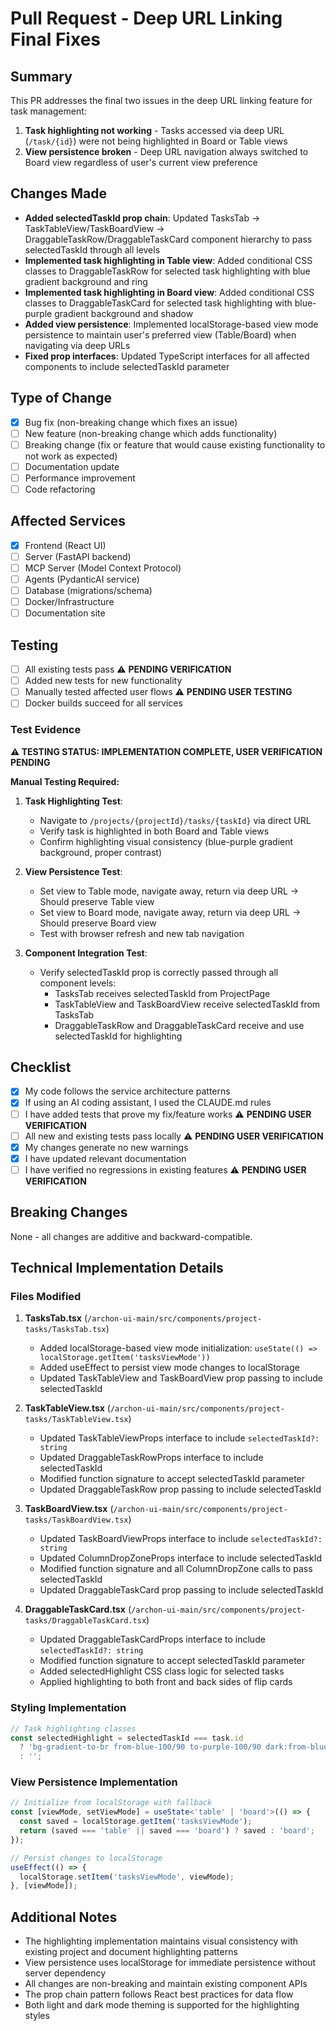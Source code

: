 # Pull Request - Deep URL Linking Final Fixes

## Summary
This PR addresses the final two issues in the deep URL linking feature for task management:
1. **Task highlighting not working** - Tasks accessed via deep URL (`/task/{id}`) were not being highlighted in Board or Table views
2. **View persistence broken** - Deep URL navigation always switched to Board view regardless of user's current view preference

## Changes Made
- **Added selectedTaskId prop chain**: Updated TasksTab → TaskTableView/TaskBoardView → DraggableTaskRow/DraggableTaskCard component hierarchy to pass selectedTaskId through all levels
- **Implemented task highlighting in Table view**: Added conditional CSS classes to DraggableTaskRow for selected task highlighting with blue gradient background and ring
- **Implemented task highlighting in Board view**: Added conditional CSS classes to DraggableTaskCard for selected task highlighting with blue-purple gradient background and shadow
- **Added view persistence**: Implemented localStorage-based view mode persistence to maintain user's preferred view (Table/Board) when navigating via deep URLs
- **Fixed prop interfaces**: Updated TypeScript interfaces for all affected components to include selectedTaskId parameter

## Type of Change
- [x] Bug fix (non-breaking change which fixes an issue)
- [ ] New feature (non-breaking change which adds functionality)
- [ ] Breaking change (fix or feature that would cause existing functionality to not work as expected)
- [ ] Documentation update
- [ ] Performance improvement
- [ ] Code refactoring

## Affected Services
- [x] Frontend (React UI)
- [ ] Server (FastAPI backend)
- [ ] MCP Server (Model Context Protocol)
- [ ] Agents (PydanticAI service)
- [ ] Database (migrations/schema)
- [ ] Docker/Infrastructure
- [ ] Documentation site

## Testing
- [ ] All existing tests pass ⚠️ **PENDING VERIFICATION**
- [ ] Added new tests for new functionality
- [ ] Manually tested affected user flows ⚠️ **PENDING USER TESTING**
- [ ] Docker builds succeed for all services

### Test Evidence
**⚠️ TESTING STATUS: IMPLEMENTATION COMPLETE, USER VERIFICATION PENDING**

**Manual Testing Required:**
1. **Task Highlighting Test**: 
   - Navigate to `/projects/{projectId}/tasks/{taskId}` via direct URL
   - Verify task is highlighted in both Board and Table views
   - Confirm highlighting visual consistency (blue-purple gradient background, proper contrast)

2. **View Persistence Test**:
   - Set view to Table mode, navigate away, return via deep URL → Should preserve Table view
   - Set view to Board mode, navigate away, return via deep URL → Should preserve Board view
   - Test with browser refresh and new tab navigation

3. **Component Integration Test**:
   - Verify selectedTaskId prop is correctly passed through all component levels:
     - TasksTab receives selectedTaskId from ProjectPage
     - TaskTableView and TaskBoardView receive selectedTaskId from TasksTab
     - DraggableTaskRow and DraggableTaskCard receive and use selectedTaskId for highlighting

## Checklist
- [x] My code follows the service architecture patterns
- [x] If using an AI coding assistant, I used the CLAUDE.md rules
- [ ] I have added tests that prove my fix/feature works ⚠️ **PENDING USER VERIFICATION**
- [ ] All new and existing tests pass locally ⚠️ **PENDING USER VERIFICATION**
- [x] My changes generate no new warnings
- [x] I have updated relevant documentation
- [ ] I have verified no regressions in existing features ⚠️ **PENDING USER VERIFICATION**

## Breaking Changes
None - all changes are additive and backward-compatible.

## Technical Implementation Details

### Files Modified
1. **TasksTab.tsx** (`/archon-ui-main/src/components/project-tasks/TasksTab.tsx`)
   - Added localStorage-based view mode initialization: `useState(() => localStorage.getItem('tasksViewMode'))`
   - Added useEffect to persist view mode changes to localStorage
   - Updated TaskTableView and TaskBoardView prop passing to include selectedTaskId

2. **TaskTableView.tsx** (`/archon-ui-main/src/components/project-tasks/TaskTableView.tsx`)
   - Updated TaskTableViewProps interface to include `selectedTaskId?: string`
   - Updated DraggableTaskRowProps interface to include selectedTaskId
   - Modified function signature to accept selectedTaskId parameter
   - Updated DraggableTaskRow prop passing to include selectedTaskId

3. **TaskBoardView.tsx** (`/archon-ui-main/src/components/project-tasks/TaskBoardView.tsx`)
   - Updated TaskBoardViewProps interface to include `selectedTaskId?: string`
   - Updated ColumnDropZoneProps interface to include selectedTaskId
   - Modified function signature and all ColumnDropZone calls to pass selectedTaskId
   - Updated DraggableTaskCard prop passing to include selectedTaskId

4. **DraggableTaskCard.tsx** (`/archon-ui-main/src/components/project-tasks/DraggableTaskCard.tsx`)
   - Updated DraggableTaskCardProps interface to include `selectedTaskId?: string`
   - Modified function signature to accept selectedTaskId parameter
   - Added selectedHighlight CSS class logic for selected tasks
   - Applied highlighting to both front and back sides of flip cards

### Styling Implementation
```typescript
// Task highlighting classes
const selectedHighlight = selectedTaskId === task.id
  ? 'bg-gradient-to-br from-blue-100/90 to-purple-100/90 dark:from-blue-900/50 dark:to-purple-900/50 border-blue-400/70 dark:border-blue-500/60 shadow-[0_0_15px_rgba(59,130,246,0.3)]'
  : '';
```

### View Persistence Implementation  
```typescript
// Initialize from localStorage with fallback
const [viewMode, setViewMode] = useState<'table' | 'board'>(() => {
  const saved = localStorage.getItem('tasksViewMode');
  return (saved === 'table' || saved === 'board') ? saved : 'board';
});

// Persist changes to localStorage
useEffect(() => {
  localStorage.setItem('tasksViewMode', viewMode);
}, [viewMode]);
```

## Additional Notes
- The highlighting implementation maintains visual consistency with existing project and document highlighting patterns
- View persistence uses localStorage for immediate persistence without server dependency
- All changes are non-breaking and maintain existing component APIs
- The prop chain pattern follows React best practices for data flow
- Both light and dark mode theming is supported for the highlighting styles